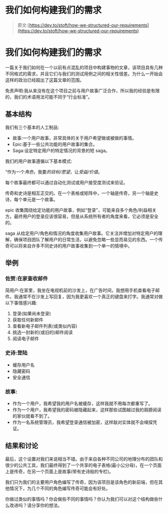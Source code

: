 # 我们如何构建我们的需求

> 原文:[https://dev.to/stoft/how-we-structured-our-requirements](https://dev.to/stoft/how-we-structured-our-requirements)

# 我们如何构建我们的需求

一篇关于我们如何在一个以前有点混乱的项目中构建事物的文章，该项目具有几种不同格式的需求，并且它们与我们的测试用例之间的相关性很差。为什么一开始会这样的政治已经超出了这篇文章的范围。

免责声明:我从来没有在这个项目之前与用户故事广泛合作，所以我的经验是有限的，我们的术语用法可能不同于“行业标准”。

## 基本结构

我们有三个基本的人工制品:

*   故事:一个用户故事，非常具体的关于用户希望做或被做的事情。
*   Epic:基于一些公共功能的用户故事的集合。
*   Saga:设定特定用户的特定情况的背景的短 saga。

我们的用户故事遵循以下基本模式:

“作为一个*角色*，我要*的目标/愿望*，让*受益/价值*。

每个故事最终都可以通过自动化测试或用户接受度测试来验证。

传奇和史诗是相互正交的。在一个表格或矩阵中，一个轴是传奇，另一个轴是史诗，每个单元是一个故事。

epic 收集围绕给定功能的用户故事，例如“登录”，可能来自多个角色/利益相关方。最终用户的登录应该很容易，但是从系统所有者的角度来看，它必须是安全的。

saga 从给定用户/角色和情况的角度收集用户故事。它关注并增加对特定用户的理解，确保项目团队了解用户的日常生活，以避免忽略一些显而易见的东西。一个传奇可以将来自许多不同史诗的用户故事收集到一个单一的情境中。

## 举例

### 佐贺:在家查收邮件

简用户:在家里，我坐在电视机前的沙发上，在广告时间，我想用手机查看电子邮件。我通常不在沙发上写回复，因为我更喜欢一个真正的键盘来打字。我通常对做以下事情感兴趣:

1.  登录(如果尚未登录)
2.  获取任何新邮件
3.  查看新电子邮件列表(或类似内容)
4.  挑选一封新的(或旧的)邮件阅读
5.  阅读电子邮件

### 史诗:登陆

*   缓存用户名
*   隐藏密码
*   安全通信

### 故事:

*   作为一个用户，我希望我的用户名被缓存，这样我就不用每次都重写了。
*   作为一个用户，我希望我的密码被隐藏起来，这样那些试图越过我的肩膀阅读的家伙就看不到了。
*   作为一名系统管理员，我希望登录通信被加密，这样敌对实体就不会嗅探凭证。

## 结果和讨论

最后，这个设置对我们来说相当不错。由于来自各种不同公司的地理分布的团队和很少的公共工具，我们最终得到了一个共享的电子表格(最小公分母)，在一个页面上是传奇，在另一个页面上是故事(带有史诗般的专栏)。

我们只为我们的主要用户角色编写了传奇，因为该项目是该角色的新前端，但在其他情况下，为几个不同的角色编写传奇可能会有好处。

你做过类似的事情吗？你会做些不同的事情吗？你认为我们可以对这个结构做些什么改进吗？请分享你的想法。